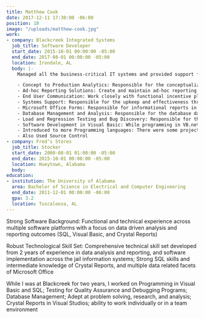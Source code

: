 ```yaml
---
title: Matthew Cook
date: 2017-12-11 17:30:00 -06:00
position: 18
image: "/uploads/matthew-cook.jpg"
work:
- company: Blackcreek Integrated Systems
  job_title: Software Developer
  start_date: 2015-10-01 00:00:00 -05:00
  end_date: 2017-08-01 00:00:00 -05:00
  location: Irondale, AL
  body: |-
    Managed all the business-critical IT systems and provided support for nearly 30 counties in jail information systems:

    - Concept to Production Analytics: Responsible for the conceptualization, design, and implementation of Incentive Management reports across multiple users of Blackcreek customers (Crystal Reports via Visual Studios VB.net)
    - Ad-hoc Reporting Solutions: Create and maintain ad-hoc reporting solutions in company’s main software that exceed the functional capabilities of Crystal Reports
    - End User Communication: Work closely with functional incentive plan administrators in a design specification capacity to ensure that the business requirements of the end user are met
    - Systems Support: Responsible for the upkeep and effectiveness through on-call support of business-critical systems such as services and jail information systems
    - Microsoft Office Forms: Responsible for informational reports in Word, Excel, and Power Point about the jail information system and services
    - Database Management and Analysis: Responsible for the database data, tables, programming in SQL, and security of Microsoft SQL server management studio for the company
    - Load and Regression Testing and Bug Discovery: Responsible for the quality assurance of the company’s jail information systems through many different types of testing and bug discovery
    - Software Development in Visual Basic: While programming in VB.net, responsible for the building, testing, and debugging of multiple services, programs, and reports of the company’s jail information system
    - Introduced to more Programming languages: There were some projects I had to write in C#, JavaScript, and HTML5 to go along with Visual Basic
    - Also Used Source Control
- company: Fred’s Stores
  job_title: Stocker
  start_date: 2000-08-01 01:00:00 -05:00
  end_date: 2015-10-01 00:00:00 -05:00
  location: Hueytown, Alabama
  body: 
education:
- institution: The University of Alabama
  area: Bachelor of Science in Electrical and Computer Engineering
  end_date: 2011-12-01 00:00:00 -06:00
  gpa: 3.2
  location: Tuscaloosa, AL
---
```


Strong Software Background: Functional and technical experience across multiple software platforms with a focus on data driven analysis and reporting outcomes (SQL, Visual Basic, and Crystal Reports)

Robust Technological Skill Set: Comprehensive technical skill set developed from 2 years of experience in data analysis and reporting, and software implementation across the jail information systems; Strong SQL skills and intermediate knowledge of Crystal Reports, and multiple data related facets of Microsoft Office 

While I was at Blackcreek for two years, I worked on Programming in Visual Basic and SQL; Testing for Quality Assurance and Debugging Programs; Database Management; Adept at problem solving, research, and analysis; Crystal Reports in Visual Studios; ability to work individually or in a team environment